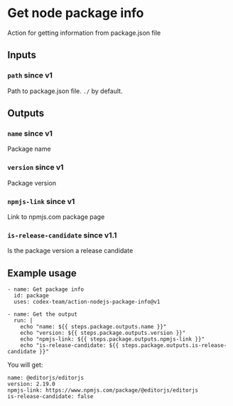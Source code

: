 # Get node package info 

Action for getting information from package.json file

## Inputs

### `path` since v1

Path to package.json file. `./` by default.

## Outputs

### `name` since v1

Package name

### `version` since v1

Package version

### `npmjs-link` since v1

Link to npmjs.com package page

### `is-release-candidate` since v1.1

Is the package version a release candidate

## Example usage

```
- name: Get package info
  id: package
  uses: codex-team/action-nodejs-package-info@v1

- name: Get the output
  run: |
    echo "name: ${{ steps.package.outputs.name }}"
    echo "version: ${{ steps.package.outputs.version }}"
    echo "npmjs-link: ${{ steps.package.outputs.npmjs-link }}"
    echo "is-release-candidate: ${{ steps.package.outputs.is-release-candidate }}"
```

You will get:

```
name: @editorjs/editorjs
version: 2.19.0
npmjs-link: https://www.npmjs.com/package/@editorjs/editorjs
is-release-candidate: false
```
